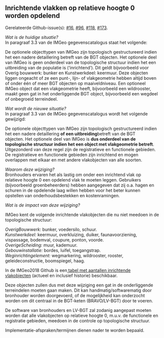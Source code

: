 ## Inrichtende vlakken op relatieve hoogte 0 worden opdelend  
  
Gerelateerde Github-issue(s): [\#16](https://github.com/Geonovum/IMGeo2018/issues/16), [\#96](https://github.com/Geonovum/IMGeo2018/issues/96), [\#118](https://github.com/Geonovum/IMGeo2018/issues/118), [\#173](https://github.com/Geonovum/IMGeo2018/issues/173).  
  
*Wat is de huidige situatie?*  
In paragraaf 3.3 van de IMGeo gegevenscatalogus staat het volgende:  
  
De optionele objecttypen van IMGeo zijn topologisch gestructureerd indien het
een nadere detaillering betreft van de BGT objecten. Het optionele deel van
IMGeo is geen onderdeel van de topologische structuur indien het een uitbreiding
van de populatie is (‘inrichtend’). Dit geldt bijvoorbeeld voor Overig bouwwerk:
bunker en Kunstwerkdeel: keermuur. Deze objecten liggen ongeacht of ze een
punt-, lijn- of vlakgeometrie hebben altijd boven of onder één of meer BGT
objecten op maaiveldniveau. Een optioneel IMGeo object dat een vlakgeometrie
heeft, bijvoorbeeld een wildrooster, maakt geen gat in het onderliggende BGT
object, bijvoorbeeld een wegdeel of onbegroeid terreindeel.  
  
*Wat wordt de nieuwe situatie?*  
In paragraaf 3.3 van de IMGeo gegevenscatalogus wordt het volgende gewijzigd:  
  
De optionele objecttypen van IMGeo zijn topologisch gestructureerd indien het
een nadere detaillering **of een uitbreiding**betreft van de BGT objecten. Het
optionele deel van IMGeo is **dus onderdeel van de topologische structuur indien
het een object met vlakgeometrie betreft**. Uitgezonderd van deze regel zijn de
registratieve en functionele gebieden. De registratieve en functionele gebieden
zijn inrichtend en mogen overlappen met elkaar en met andere vlakobjecten van
alle soorten.  
  
*Waarom deze wijziging?*  
Bronhouders ervaren het als lastig om onder een inrichtend vlak op relatieve
hoogte 0 een opdelend vlak te moeten leggen. Gebruikers (bijvoorbeeld
groenbeheerders) hebben aangegeven dat zij o.a. hagen en schuren in de opdelende
laag willen hebben voor het beter kunnen opstellen van onderhoudsbestekken en
kostenramingen.  
  
*Wat is de impact van deze wijziging?*  
  
IMGeo kent de volgende inrichtende vlakobjecten die nu niet meedoen in de
topologische structuur:  
  
*OverigBouwwerk:* bunker, voedersilo, schuur.  
*Kunstwerkdeel:* keermuur, overkluizing, duiker, faunavoorziening, vispassage,
bodemval, coupure, ponton, voorde.  
*OverigeScheiding:* muur, kademuur.  
*Gebouwinstallatie:* bordes, luifel, toegangstrap.  
*Weginrichtingelement:* wegmarkering, wildrooster, rooster, geleideconstructie,
boomspiegel, haag.  
  
In de IMGeo2018 Github is een[ tabel met aantallen inrichtende
vlakobjecten](https://github.com/Geonovum/IMGeo2018/blob/master/issues/tabel_inrichtende_vlakobjecten.md) (actueel
en inclusief historie) beschikbaar.  
  
Deze objecten zullen dus met deze wijziging een gat in de onderliggende
terreindelen moeten gaan maken. Dit kan handmatig/softwarematig door bronhouder
worden doorgevoerd, of de mogelijkheid kan onderzocht worden om dit centraal in
de BGT-keten (BRAVO/LV-BGT) door te voeren.  
  
De software van bronhouders en LV-BGT zal zodanig aangepast moeten worden dat
alle vlakobjecten op relatieve hoogte 0, m.u.v. de functionele en registratie
gebieden, meedoen in de controle op topologische structuur.  
  
Implementatie-afspraken/termijnen dienen nader te worden bepaald.
